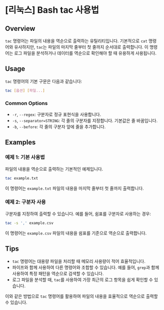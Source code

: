 # [리눅스] Bash tac 사용법

## Overview
`tac` 명령어는 파일의 내용을 역순으로 출력하는 유틸리티입니다. 기본적으로 `cat` 명령어와 유사하지만, `tac`는 파일의 마지막 줄부터 첫 줄까지 순서대로 출력합니다. 이 명령어는 로그 파일을 분석하거나 데이터를 역순으로 확인해야 할 때 유용하게 사용됩니다.

## Usage
`tac` 명령어의 기본 구문은 다음과 같습니다:

```bash
tac [옵션] [파일...]
```

### Common Options
- `-r`, `--regex`: 구분자로 정규 표현식을 사용합니다.
- `-s`, `--separator=STRING`: 각 줄의 구분자를 지정합니다. 기본값은 줄 바꿈입니다.
- `-b`, `--before`: 각 줄의 구분자 앞에 줄을 추가합니다.

## Examples
### 예제 1: 기본 사용법
파일의 내용을 역순으로 출력하는 기본적인 예제입니다.

```bash
tac example.txt
```

이 명령어는 `example.txt` 파일의 내용을 마지막 줄부터 첫 줄까지 출력합니다.

### 예제 2: 구분자 사용
구분자를 지정하여 출력할 수 있습니다. 예를 들어, 쉼표를 구분자로 사용하는 경우:

```bash
tac -s ',' example.csv
```

이 명령어는 `example.csv` 파일의 내용을 쉼표를 기준으로 역순으로 출력합니다.

## Tips
- `tac` 명령어는 대용량 파일을 처리할 때 메모리 사용량이 적어 효율적입니다.
- 파이프와 함께 사용하여 다른 명령어와 조합할 수 있습니다. 예를 들어, `grep`과 함께 사용하여 특정 패턴을 역순으로 검색할 수 있습니다.
- 로그 파일을 분석할 때, `tac`를 사용하여 가장 최근의 로그 항목을 쉽게 확인할 수 있습니다.

이와 같은 방법으로 `tac` 명령어를 활용하여 파일의 내용을 효율적으로 역순으로 출력할 수 있습니다.